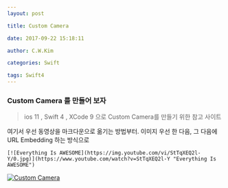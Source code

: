 ```yaml
---
layout: post

title: Custom Camera 

date: 2017-09-22 15:18:11

author: C.W.Kim

categories: Swift

tags: Swift4  
---
```


### Custom Camera 를 만들어 보자 ###

> ios 11 , Swift 4 , XCode 9  으로 Custom Camera를 만들기 위한 참고 사이트 



여기서 우선 동영상을 마크다운으로 옮기는 방법부터.  이미지 우선 한 다음, 그 다음에 URL Embedding 하는 방식으로 

`[![Everything Is AWESOME](https://img.youtube.com/vi/StTqXEQ2l-Y/0.jpg)](https://www.youtube.com/watch?v=StTqXEQ2l-Y "Everything Is AWESOME")`





[![Custom Camera](https://img.youtube.com/vi/7TqXrMnfJy8/0.jpg)](https://www.youtube.com/watch?v=7TqXrMnfJy8 "Everything is awesome") 